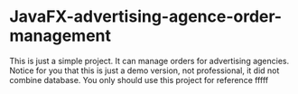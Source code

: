 # JavaFX-advertising-agence-order-management
This is just a simple project. It can manage orders for advertising agencies. Notice for you that this is just a demo version, not professional, it did not combine database. You only should use this project for reference
fffff
